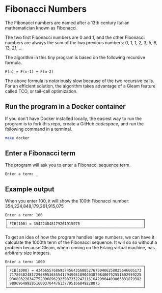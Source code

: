 # Fibonacci Numbers

The Fibonacci numbers are named after a 13th century Italian mathematician known
as Fibonacci.

The two first Fibonacci numbers are 0 and 1, and the other Fibonacci numbers
are always the sum of the two previous numbers: 0, 1, 1, 2, 3, 5, 8, 13, 21, ...

The algorithm in this tiny program is based on the following recursive formula.

```text
F(n) = F(n-1) + F(n-2)
```

The above formula is notoriously slow because of the two recursive calls. For an
efficient solution, the algorithm takes advantage of a Gleam feature called TCO,
or tail-call optimization.

## Run the program in a Docker container
If you don't have Docker installed locally, the easiest way to run the program is
to fork this repo, create a GitHub _codespace_, and run the following command in a
terminal.
```bash
make docker
```

## Enter a Fibonacci term
The program will ask you to enter a Fibonacci sequence term.
```text
Enter a term: _
```

## Example output
When you enter 100, it will show the 100th Fibonacci number: 354,224,848,179,261,915,075
```text
Enter a term: 100
┌──────────────────────────────────────────────────────────────┐
│ FIB(100) = 354224848179261915075                             │
└──────────────────────────────────────────────────────────────┘
```
To get an idea of how the program handles large numbers, we can have it calculate
the 1000th term of the Fibonacci sequence. It will do so without a problem because
Gleam, when running on the Erlang virtual machine, has arbitrary size integers.
```
Enter a term: 1000
┌──────────────────────────────────────────────────────────────┐
│ FIB(1000) = 434665576869374564356885276750406258025646605173 │
│ 717804024817290895365554179490518904038798400792551692959225 │
│ 930803226347752096896232398733224711616429964409065331879382 │
│ 98969649928516003704476137795166849228875                    │
└──────────────────────────────────────────────────────────────┘
```